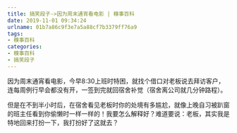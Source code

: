 ```yaml
---
title: 搞笑段子->因为周末通宵看电影 | 糗事百科
date: 2019-11-01 09:34:24
urlname: 01b7a86c9f3e7a5a88cf7b3379ff76a9
tags: 
- 糗事百科
categories:
- 糗事百科
- 搞笑段子
---
```

因为周末通宵看电影，今早8:30上班时特困，就找个借口对老板说去拜访客户，连每周例行早会都没有开，一签到完就回宿舍补觉（宿舍离公司就几分钟路程）。

但是在不到半小时后，在宿舍看见老板时你的处境有多尴尬，就像上晚自习被趴窗的班主任看到你偷懒时一样一样的！我要怎么解释好？难道要说：老板，其实我是特地回来打扮一下，我打扮好了这就去？


